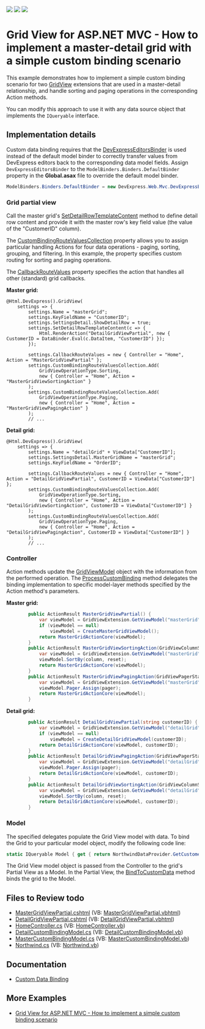 <!-- default badges list -->
![](https://img.shields.io/endpoint?url=https://codecentral.devexpress.com/api/v1/VersionRange/128551320/19.2.6%2B)
[![](https://img.shields.io/badge/Open_in_DevExpress_Support_Center-FF7200?style=flat-square&logo=DevExpress&logoColor=white)](https://supportcenter.devexpress.com/ticket/details/E4398)
[![](https://img.shields.io/badge/📖_How_to_use_DevExpress_Examples-e9f6fc?style=flat-square)](https://docs.devexpress.com/GeneralInformation/403183)
<!-- default badges end -->

# Grid View for ASP.NET MVC - How to implement a master-detail grid with a simple custom binding scenario

This example demonstrates how to implement a simple custom binding scenario for two [GridView](https://docs.devexpress.com/AspNetMvc/8966/components/grid-view) extensions that are used in a master-detail relationship, and handle sorting and paging operations in the corresponding Action methods.

You can modify this approach to use it with any data source object that implements the `IQueryable` interface.

## Implementation details

Custom data binding requires that the [DevExpressEditorsBinder](https://docs.devexpress.com/AspNetMvc/DevExpress.Web.Mvc.DevExpressEditorsBinder) is used instead of the default model binder to correctly transfer values from DevExpress editors back to the corresponding data model fields. 
Assign `DevExpressEditorsBinder`  to the `ModelBinders.Binders.DefaultBinder` property in the **Global.asax** file to override the default model binder.

```csharp
ModelBinders.Binders.DefaultBinder = new DevExpress.Web.Mvc.DevExpressEditorsBinder();
```

### Grid partial view

Call the master grid's [SetDetailRowTemplateContent](https://docs.devexpress.com/AspNetMvc/DevExpress.Web.Mvc.GridViewSettings.SetDetailRowTemplateContent.overloads) method to define detail row content and provide it with the master row's key field value (the value of the "CustomerID" column).

The [CustomBindingRouteValuesCollection](https://docs.devexpress.com/AspNetMvc/DevExpress.Web.Mvc.GridViewSettings.CustomBindingRouteValuesCollection) property allows you to assign particular handling Actions for four data operations - paging, sorting, grouping, and filtering. In this example, the property specifies custom routing for sorting and paging operations.

The [CallbackRouteValues](https://docs.devexpress.com/AspNetMvc/DevExpress.Web.Mvc.GridSettingsBase.CallbackRouteValues) property specifies the action that handles all other (standard) grid callbacks.

**Master grid:**
```razor
@Html.DevExpress().GridView(
    settings => {
        settings.Name = "masterGrid";
        settings.KeyFieldName = "CustomerID";
        settings.SettingsDetail.ShowDetailRow = true;
        settings.SetDetailRowTemplateContent(c => {
            Html.RenderAction("DetailGridViewPartial", new { CustomerID = DataBinder.Eval(c.DataItem, "CustomerID") });
        });

        settings.CallbackRouteValues = new { Controller = "Home", Action = "MasterGridViewPartial" };
        settings.CustomBindingRouteValuesCollection.Add(
            GridViewOperationType.Sorting,
            new { Controller = "Home", Action = "MasterGridViewSortingAction" }
        );
        settings.CustomBindingRouteValuesCollection.Add(
            GridViewOperationType.Paging,
            new { Controller = "Home", Action = "MasterGridViewPagingAction" }
        );
        // ...
```

**Detail grid:**
```razor
@Html.DevExpress().GridView(
    settings => {
        settings.Name = "detailGrid" + ViewData["CustomerID"];
        settings.SettingsDetail.MasterGridName = "masterGrid";
        settings.KeyFieldName = "OrderID";

        settings.CallbackRouteValues = new { Controller = "Home", Action = "DetailGridViewPartial", CustomerID = ViewData["CustomerID"] };
        settings.CustomBindingRouteValuesCollection.Add(
            GridViewOperationType.Sorting,
            new { Controller = "Home", Action = "DetailGridViewSortingAction", CustomerID = ViewData["CustomerID"] }
        );
        settings.CustomBindingRouteValuesCollection.Add(
            GridViewOperationType.Paging,
            new { Controller = "Home", Action = "DetailGridViewPagingAction", CustomerID = ViewData["CustomerID"] }
        );
        // ...
```

### Controller

Action methods update the [GridViewModel](https://docs.devexpress.com/AspNetMvc/DevExpress.Web.Mvc.GridViewModel) object with the information from the performed operation. The [ProcessCustomBinding](https://docs.devexpress.com/AspNetMvc/DevExpress.Web.Mvc.GridViewModel.ProcessCustomBinding.overloads) method delegates the binding implementation to specific model-layer methods specified by the Action method's parameters.

**Master grid:**
```csharp
        public ActionResult MasterGridViewPartial() {
            var viewModel = GridViewExtension.GetViewModel("masterGrid");
            if (viewModel == null)
                viewModel = CreateMasterGridViewModel();
            return MasterGridActionCore(viewModel);
        }
        public ActionResult MasterGridViewSortingAction(GridViewColumnState column, bool reset) {
            var viewModel = GridViewExtension.GetViewModel("masterGrid");
            viewModel.SortBy(column, reset);
            return MasterGridActionCore(viewModel);
        }
        public ActionResult MasterGridViewPagingAction(GridViewPagerState pager) {
            var viewModel = GridViewExtension.GetViewModel("masterGrid");
            viewModel.Pager.Assign(pager);
            return MasterGridActionCore(viewModel);
        }
```

**Detail grid:**
```csharp
        public ActionResult DetailGridViewPartial(string customerID) {
            var viewModel = GridViewExtension.GetViewModel("detailGrid" + customerID);
            if (viewModel == null)
                viewModel = CreateDetailGridViewModel(customerID);
            return DetailGridActionCore(viewModel, customerID);
        }
        public ActionResult DetailGridViewPagingAction(GridViewPagerState pager, string customerID) {
            var viewModel = GridViewExtension.GetViewModel("detailGrid" + customerID);
            viewModel.Pager.Assign(pager);
            return DetailGridActionCore(viewModel, customerID);
        }
        public ActionResult DetailGridViewSortingAction(GridViewColumnState column, bool reset, string customerID) {
            var viewModel = GridViewExtension.GetViewModel("detailGrid" + customerID);
            viewModel.SortBy(column, reset);
            return DetailGridActionCore(viewModel, customerID);
        }
```

### Model

The specified delegates populate the Grid View model with data. To bind the Grid to your particular model object, modify the following code line:

```cs
static IQueryable Model { get { return NorthwindDataProvider.GetCustomers(); } }
```

The Grid View model object is passed from the Controller to the grid's Partial View as a Model. In the Partial View, the [BindToCustomData](https://docs.devexpress.com/AspNetMvc/DevExpress.Web.Mvc.GridViewExtension.BindToCustomData(DevExpress.Web.Mvc.GridViewModel)) method binds the grid to the Model.

## Files to Review todo

* [MasterGridViewPartial.cshtml](./CS/Example/Views/Home/MasterGridViewPartial.cshtml) (VB: [MasterGridViewPartial.vbhtml](./VB/Example/Views/Home/MasterGridViewPartial.vbhtml))
* [DetailGridViewPartial.cshtml](./CS/Example/Views/Home/DetailGridViewPartial.cshtml) (VB: [DetailGridViewPartial.vbhtml](./VB/Example/Views/Home/DetailGridViewPartial.vbhtml))
* [HomeController.cs](./CS/Example/Controllers/HomeController.cs) (VB: [HomeController.vb](./VB/Example/Controllers/HomeController.vb))
* [DetailCustomBindingModel.cs](./CS/Example/Models/DetailCustomBindingModel.cs) (VB: [DetailCustomBindingModel.vb](./VB/Example/Models/DetailCustomBindingModel.vb))
* [MasterCustomBindingModel.cs](./CS/Example/Models/MasterCustomBindingModel.cs) (VB: [MasterCustomBindingModel.vb](./VB/Example/Models/MasterCustomBindingModel.vb))
* [Northwind.cs](./CS/Example/Models/Northwind.cs) (VB: [Northwind.vb](./VB/Example/Models/Northwind.vb))

## Documentation

* [Custom Data Binding](https://docs.devexpress.com/AspNetMvc/14321/components/grid-view/binding-to-data/custom-data-binding)

## More Examples

* [Grid View for ASP.NET MVC - How to implement a simple custom binding scenario](https://github.com/DevExpress-Examples/asp-net-mvc-grid-custom-binding-with-sorting-paging)
